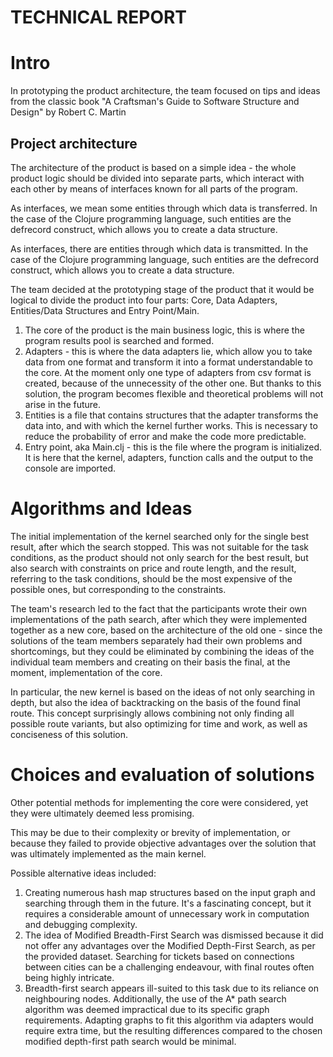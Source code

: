 # TECHNICAL REPORT

# Intro

In prototyping the product architecture, the team focused on tips and ideas from the classic book "A Craftsman's Guide to Software Structure and Design" by Robert C. Martin

## Project architecture

The architecture of the product is based on a simple idea - the whole product logic should be divided into separate parts, which interact with each other by means of interfaces known for all parts of the program.

As interfaces, we mean some entities through which data is transferred. In the case of the Clojure programming language, such entities are the defrecord construct, which allows you to create a data structure.


As interfaces, there are entities through which data is transmitted. In the case of the Clojure programming language, such entities are the defrecord construct, which allows you to create a data structure.

The team decided at the prototyping stage of the product that it would be logical to divide the product into four parts: Core, Data Adapters, Entities/Data Structures and Entry Point/Main.

1. The core of the product is the main business logic, this is where the program results pool is searched and formed.
2. Adapters - this is where the data adapters lie, which allow you to take data from one format and transform it into a format understandable to the core. At the moment only one type of adapters from csv format is created, because of the unnecessity of the other one. But thanks to this solution, the program becomes flexible and theoretical problems will not arise in the future.
3. Entities is a file that contains structures that the adapter transforms the data into, and with which the kernel further works. This is necessary to reduce the probability of error and make the code more predictable.
4. Entry point, aka Main.clj - this is the file where the program is initialized. It is here that the kernel, adapters, function calls and the output to the console are imported.

# Algorithms and Ideas

The initial implementation of the kernel searched only for the single best result, after which the search stopped. This was not suitable for the task conditions, as the product should not only search for the best result, but also search with constraints on price and route length, and the result, referring to the task conditions, should be the most expensive of the possible ones, but corresponding to the constraints.

The team's research led to the fact that the participants wrote their own implementations of the path search, after which they were implemented together as a new core, based on the architecture of the old one - since the solutions of the team members separately had their own problems and shortcomings, but they could be eliminated by combining the ideas of the individual team members and creating on their basis the final, at the moment, implementation of the core.

In particular, the new kernel is based on the ideas of not only searching in depth, but also the idea of backtracking on the basis of the found final route. This concept surprisingly allows combining not only finding all possible route variants, but also optimizing for time and work, as well as conciseness of this solution.

# Choices and evaluation of solutions

Other potential methods for implementing the core were considered, yet they were ultimately deemed less promising.

This may be due to their complexity or brevity of implementation, or because they failed to provide objective advantages over the solution that was ultimately implemented as the main kernel.

Possible alternative ideas included:

1. Creating numerous hash map structures based on the input graph and searching through them in the future.
   It's a fascinating concept, but it requires a considerable amount of unnecessary work in computation and debugging complexity.
2. The idea of Modified Breadth-First Search was dismissed because it did not offer any advantages over the Modified Depth-First Search, as per the provided dataset. Searching for tickets based on connections between cities can be a challenging endeavour, with final routes often being highly intricate.
3. Breadth-first search appears ill-suited to this task due to its reliance on neighbouring nodes. Additionally, the use of the A* path search algorithm was deemed impractical due to its specific graph requirements. Adapting graphs to fit this algorithm via adapters would require extra time, but the resulting differences compared to the chosen modified depth-first path search would be minimal.
